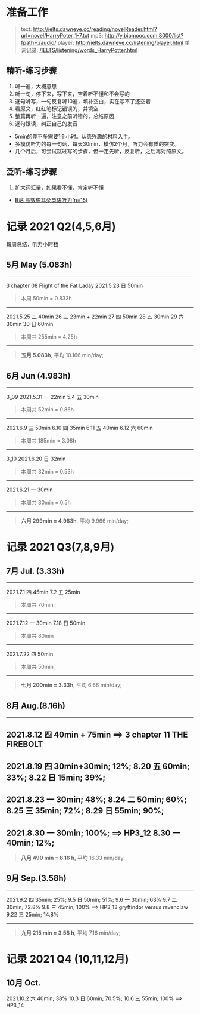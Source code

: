 
# 准备工作

> text: http://ielts.dawneve.cc/reading/novelReader.html?url=novel/HarryPoter_1-7.txt
> mp3: http://y.biomooc.com:8000/list?fpath=./audio/
> player: http://ielts.dawneve.cc/listening/player.html
> 单词记录: [/IELTS/listening/words_HarryPotter.html](https://github.com/DawnEve/IELTS/blob/master/listening/words_HarryPotter.html)




## 精听-练习步骤
1. 听一遍，大概意思
2. 听一句，停下来，写下来，空着听不懂和不会写的
3. 逐句听写，一句反复听10遍，填补空白，实在写不了还空着
4. 看原文，红红笔标记错误的，并填空
5. 整篇再听一遍，注意之前听错的，总结原因
6. 逐句跟读，纠正自己的发音


- 5min的差不多需要1个小时。从感兴趣的材料入手。
- 多模仿听力的每一句话，每天30min，模仿2个月，听力会有质的突变。
- 几个月后，可尝试跳过写的步骤，但一定先听，反复听，之后再对照原文。



## 泛听-练习步骤
1. 扩大词汇量，如果看不懂，肯定听不懂


- [B站 高效练耳朵英语听力(n=15)](https://www.bilibili.com/video/BV1e5411t7Yt?from=search&seid=11234303170843026708)





# 记录 2021 Q2(4,5,6月)
每周总结，听力小时数



## 5月 May (5.083h)

---
3 chapter 08 Flight of the Fat Laday
2021.5.23 日 50min
> 本周 50min = 0.833h


---
2021.5.25 二 40min
	26 三 23min + 22min
	27 四 50min
	28 五 30min
	29 六 30min
	30 日 60min
> 本周共 255min = 4.25h


---
> **五月 5.083h**, 平均 10.166 min/day;






## 6月 Jun (4.983h)

---
3_09
2021.5.31 一 22min
	5.4 五 30min
> 本周共 52min = 0.86h

---
2021.6.9 三 50min 
	6.10 四 35min
	6.11 五 40min
	6.12 六 60min
> 本周共 185min = 3.08h

---
3_10
2021.6.20 日 32min
> 本周共 32min = 0.53h

---
2021.6.21 一 30min
> 本周共 30min = 0.5h

---
> **六月 299min = 4.983h**, 平均 9.966 min/day;





# 记录 2021 Q3(7,8,9月)

## 7月 Jul. (3.33h)

---
2021.7.1 四 45min
     7.2 五 25min
> 本周共 70min

---
2021.7.12 一 30min
     7.18 日 50min 
> 本周共 80min

---
2021.7.22 四 50min
> 本周共 50min

---
> **七月 200min = 3.33h**, 平均 6.66 min/day;



## 8月 Aug.(8.16h)

---
2021.8.12 四 40min + 75min
==> 3 chapter 11 THE FIREBOLT
---
2021.8.19 四 30min+30min; 12%;
    8.20 五 60min; 33%;
    8.22 日 15min; 39%;
---
2021.8.23 一 30min; 48%;
    8.24 二 50min; 60%;
    8.25 三 35min; 72%;
    8.29 日 55min; 90%;
---
2021.8.30 一 30min; 100%;
==> HP3_12
	8.30 一 40min; 12%;
---
> **八月 490 min = 8.16 h**, 平均 16.33 min/day;




## 9月 Sep.(3.58h)
---
2021.9.2  四 35min; 25%;
	9.5  日 50min; 51%; 
	9.6 一 30min; 63%
	9.7 二 30min; 72.8%
	9.8 三 45min; 100%
==> HP3_13 gryffindor versus ravenclaw
	9.22 三 25min; 14.8%

---
> **九月 215 min = 3.58 h**, 平均 7.16 min/day;




# 记录 2021 Q4 (10,11,12月)

## 10月 Oct.
2021.10.2 六 40min; 38%
	10.3 日 60min; 70.5%;
	10.6 三 55min; 100%
==> HP3_14

